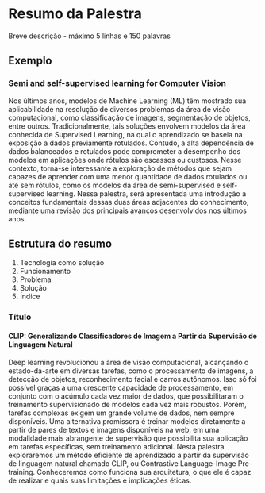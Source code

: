 # Resumo da Palestra

Breve descrição - máximo 5 linhas e 150 palavras

## Exemplo

### Semi and self-supervised learning for Computer Vision

Nos últimos anos, modelos de Machine Learning (ML) têm mostrado sua aplicabilidade na resolução de diversos problemas da área de visão computacional, como classificação de imagens, segmentação de objetos, entre outros.
Tradicionalmente, tais soluções envolvem modelos da área conhecida de Supervised Learning, na qual o aprendizado se baseia na exposição a dados previamente rotulados.
Contudo, a alta dependência de dados balanceados e rotulados pode comprometer a desempenho dos modelos em aplicações onde rótulos são escassos ou custosos.
Nesse contexto, torna-se interessante a exploração de métodos que sejam capazes de aprender com uma menor quantidade de dados rotulados ou até sem rótulos, como os modelos da área de semi-supervised e self-supervised learning.
Nessa palestra, será apresentada uma introdução a conceitos fundamentais dessas duas áreas adjacentes do conhecimento, mediante uma revisão dos principais avanços desenvolvidos nos últimos anos.

## Estrutura do resumo

1. Tecnologia como solução
2. Funcionamento
3. Problema
4. Solução
5. Índice

### Título

#### CLIP: Generalizando Classificadores de Imagem a Partir da Supervisão de Linguagem Natural

Deep learning revolucionou a área de visão computacional, alcançando o estado-da-arte em diversas tarefas, como o processamento de imagens, a detecção de objetos, reconhecimento facial e carros autônomos. Isso só foi possível graças a uma crescente capacidade de processamento, em conjunto com o acúmulo cada vez maior de dados, que possibilitaram o treinamento supervisionado de modelos cada vez mais robustos. Porém, tarefas complexas exigem um grande volume de dados, nem sempre disponíveis. Uma alternativa promissora é treinar modelos diretamente a partir de pares de textos e imagens disponíveis na web, em uma modalidade mais abrangente de supervisão que possibilita sua aplicação em tarefas específicas, sem treinamento adicional. Nesta palestra exploraremos um método eficiente de aprendizado a partir da supervisão de linguagem natural chamado CLIP, ou Contrastive Language-Image Pre-training. Conheceremos como funciona sua arquitetura, o que ele é capaz de realizar e quais suas limitações e implicações éticas.

